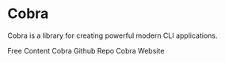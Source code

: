 # Cobra

Cobra is a library for creating powerful modern CLI applications.

<ResourceGroupTitle>Free Content</ResourceGroupTitle>
<BadgeLink colorScheme='yellow' badgeText='Read' href='https://github.com/spf13/cobra'>Cobra Github Repo</BadgeLink>
<BadgeLink colorScheme='yellow' badgeText='Read' href='https://cobra.dev/'>Cobra Website</BadgeLink>
